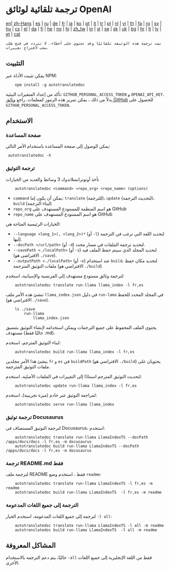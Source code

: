 
# ترجمة تلقائية لوثائق OpenAI

[en](../README.md)| [zh-Hans](/i18n/README_zh-Hans.md) | [es](/i18n/README_es.md) | [ru](/i18n/README_ru.md) | [de](/i18n/README_de.md) | [fr](/i18n/README_fr.md) | [ja](/i18n/README_ja.md) | [ko](/i18n/README_ko.md) | [pt](/i18n/README_pt.md) | [it](/i18n/README_it.md) | [tr](/i18n/README_tr.md) | [pl](/i18n/README_pl.md) | [nl](/i18n/README_nl.md) | [vi](/i18n/README_vi.md) | [th](/i18n/README_th.md) | [fa](/i18n/README_fa.md) | [ro](/i18n/README_ro.md) | [sv](/i18n/README_sv.md) | [hu](/i18n/README_hu.md) | [cs](/i18n/README_cs.md) | [el](/i18n/README_el.md) | [da](/i18n/README_da.md) | [fi](/i18n/README_fi.md) | [he](/i18n/README_he.md) | [no](/i18n/README_no.md) | [hi](/i18n/README_hi.md) | [zh_tw](/i18n/README_zh_tw.md) | [in](/i18n/README_in.md) | [sl](/i18n/README_sl.md) | [se](/i18n/README_se.md) | [sk](/i18n/README_sk.md) | [uk](/i18n/README_uk.md) | [bg](/i18n/README_bg.md) | [hr](/i18n/README_hr.md) | [lt](/i18n/README_lt.md) | [lv](/i18n/README_lv.md) | [et](/i18n/README_et.md) | [cat](/i18n/README_cat.md) 

```تمت ترجمة هذه الوثيقة تلقائيًا وقد تحتوي على أخطاء. لا تتردد في فتح طلب سحب لاقتراح تغييرات.```


## التثبيت

يمكن تثبيت الأداة عبر NPM:

```
    npm install -g autotranslatedoc
```

تأكد من إعداد المتغيرات البيئية: `GITHUB_PERSONAL_ACCESS_TOKEN` و `OPENAI_API_KEY`. بدلاً من ذلك ، يمكن تمرير هذه الرموز كمعلمات. راجع [وثائق GitHub](https://docs.github.com/en/github/authenticating-to-github/creating-a-personal-access-token) للحصول على `GITHUB_PERSONAL_ACCESS_TOKEN`.
## الاستخدام


### صفحة المساعدة
يمكن الوصول إلى صفحة المساعدة باستخدام الأمر التالي:
```
 autotranslatedoc -h
```
### ترجمة التوثيق

تأخذ أوتوترانسلاتدوك 3 وسائط والعديد من الخيارات

```
    autotranslatedoc <command> <repo_org> <repo_name> (options)
```

- ```command``` يمكن أن يكون إما: ```translate``` (للترجمة)، ```update``` (لتحديث الترجمة)، ```build``` (لبناء الترجمة)
- ```repo_org``` هو اسم المنظمة للمستودع المستهدف على GitHub
- ```repo_name``` هو اسم المستودع المستهدف على GitHub

الخيارات الرئيسية المتاحة هي:

- ```--language <lang_1>(, <lang_2>)*``` (أو ```-l```) لتحديد اللغة التي ترغب في الترجمة إليها.
- ```--docPath </url/path>``` (أو ```-d```) لتحديد ترجمة الملفات في مسار محدد.
- ```--savePath <./localPath>``` (أو ```-s```) لتحديد المجلد الذي سيتم حفظ الملف فيه (الافتراضي هو ```./save```).
- ```--outputPath <./localPath>``` (أو ```-o```) عند استخدام ```build```، لتحديد مكان حفظ ملفات التوثيق المترجمة (الافتراضي هو ```./build```)



لترجمة وثائق مستودع مستهدف إلى الفرنسية والإسبانية، استخدم:
```
    autotranslatedoc translate run-llama llama_index -l fr,es
```


تنشئ هذه الأمر ملف `llama_index.json` في دليل `run-lama` في المجلد المحدد للحفظ (الافتراضي هو `./save`).
```
    ls ./save
        run-llama
            llama_index.json 
```
يحتوي الملف المحفوظ على جميع الترجمات ويمكن استخدامه لإنشاء التوثيق بتنسيق مستهدف (حاليًا فقط .md).

لبناء التوثيق المترجم، استخدم:

```
    autotranslatedoc build run-llama llama_index -l fr,es
```


ينشئ هذا الأمر مجلدين `fr` و `es` في `buildPath` (الافتراضي هو `./build`) يحتويان على ملفات التوثيق المترجمة.

لتحديث التوثيق المترجم استنادًا إلى التغييرات في الملفات الأصلية، استخدم:

```
    autotranslatedoc update run-llama llama_index -l fr,es
```


لمراجعة التوثيق عبر خادم (ميزة تجريبية)، استخدم:
```
    autotranslatedoc serve run-llama llama_index
```
### ترجمة توثيق Docusaurus

لترجمة التوثيق المستضاف في Docusaurus، استخدم:

```
    autotranslatedoc translate run-llama LlamaIndexTS --docPath /apps/docs/docs -l fr,es -m docusaurus
    autotranslatedoc build run-llama LlamaIndexTS --docPath /apps/docs/docs -l fr,es -m docusaurus
```
### ترجمة README.md فقط

لترجمة ملف README فقط ، استخدم وضع `readme`:

```
    autotranslatedoc translate run-llama LlamaIndexTS -l fr,es -m readme
    autotranslatedoc build run-llama LlamaIndexTS  -l fr,es -m readme
```
### الترجمة إلى جميع اللغات المدعومة

لترجمة إلى جميع اللغات المدعومة، استخدم الخيار `-l all`:

```
    autotranslatedoc translate run-llama LlamaIndexTS -l all -m readme
    autotranslatedoc build run-llama LlamaIndexTS  -l all -m readme
```
## المشاكل المعروفة

حاليًا، يتم دعم الترجمة بالاستخدام `-all` فقط من اللغة الإنجليزية إلى جميع اللغات الأخرى.
